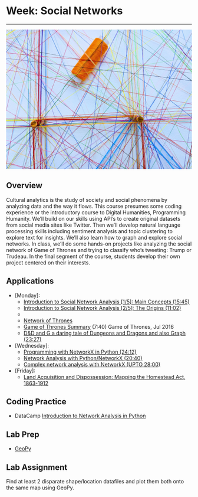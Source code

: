 # Week: Social Networks
<hr>

![Map Image](images/img_iphs290_network_omar-flores-MOO6k3RaiwE-unsplash.jpg)

## Overview


Cultural analytics is the study of society and social phenomena by analyzing data and the way it flows. This course presumes some coding experience or the introductory course to Digital Humanities, Programming Humanity. We’ll build on our skills using API’s to create original datasets from social media sites like Twitter. Then we’ll develop natural language processing skills including sentiment analysis and topic clustering to explore text for insights. We’ll also learn how to graph and explore social networks. In class, we’ll do some hands-on projects like analyzing the social network of Game of Thrones and trying to classify who’s tweeting: Trump or Trudeau. In the final segment of the course, students develop their own project centered on their interests.

## Applications

- [Monday]:
    * [Introduction to Social Network Analysis [1/5]: Main Concepts (15:45)](https://www.youtube.com/watch?v=lnLW6ITFY3M)
    * [Introduction to Social Network Analysis [2/5]: The Origins (11:02)](https://www.youtube.com/watch?v=hlAwvj60MI4)
    * 
    * [Network of Thrones](https://www.maa.org/sites/default/files/pdf/Mathhorizons/NetworkofThrones%20%281%29.pdf)
    * [Game of Thrones Summary](https://www.youtube.com/watch?v=6N4gEJ_ED98) (7:40) Game of Thrones, Jul 2016
    * [D&D and G a daring tale of Dungeons and Dragons and also Graph (23:27)](https://www.youtube.com/watch?v=t2EUocx3vGQ)
- [Wednesday]: 
    * [Programming with NetworkX in Python (24:12)](https://www.youtube.com/watch?v=CPQeSmDGiOQ)
    * [Network Analysis with Python/NetworkX (20:40)](https://www.youtube.com/watch?v=x6PNcuZk83g)
    * [Complex network analysis with NetworkX (UPTO 28:00)](https://www.youtube.com/watch?v=ezL7j4nSXpQ)
- [Friday]:
    * [Land Acquisition and Dispossession: Mapping the Homestead Act, 1863-1912](https://dsl.richmond.edu/panorama/homesteading/)

## Coding Practice

* DataCamp [Introduction to Network Analysis in Python](https://app.datacamp.com/learn/courses/introduction-to-network-analysis-in-python)


## Lab Prep

* [GeoPy](https://melaniewalsh.github.io/Intro-Cultural-Analytics/07-Mapping/01-Mapping.html)


## Lab Assignment

Find at least 2 disparate shape/location datafiles and plot them both onto the same map using GeoPy.





